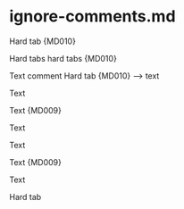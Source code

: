 # ignore-comments.md

Hard	tab {MD010}

Hard	tabs		hard			tabs {MD010}

<!-- Hard	tab -->

<!--Hard	tab-->

<!--
Hard	tab
-->

<!--
Hard	tab

Hard	tab
-->

Text <!--
Hard	tab {MD010}
Invalid--!>comment
Hard	tab {MD010}
--> text

Te<!-- Hard	tab -->xt

Te<!-- Hard	tab -->xt {MD009} 

T<!-- Hard	tab -->ex<!-- Hard	tab -->t

Te<!--
Hard	tab
-->xt

Te<!--
Hard	tab
-->xt {MD009} 

Te<!-- Trailing space 
-->xt

<!-- markdownlint-disable MD010 -->

Hard	tab
